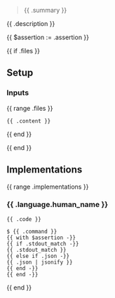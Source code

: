 > {{ .summary }}

{{ .description }}

{{ $assertion := .assertion }}

{{ if .files }}
## Setup

### Inputs
{{ range .files }}
```{{ .ext }} {filename="{{.name}}"}
{{ .content }}
```
{{ end }}

{{ end }}

## Implementations

{{ range .implementations }}
### {{ .language.human_name }}

```{{ .language.syntax_highlighting }} {filename="{{.file_name}}"}
{{ .code }}
```

```console {filename="running the program"}
$ {{ .command }}
{{ with $assertion -}}
{{ if .stdout_match -}}
{{ .stdout_match }}
{{ else if .json -}}
{{ .json | jsonify }}
{{ end -}}
{{ end -}}
```

{{ end }}

